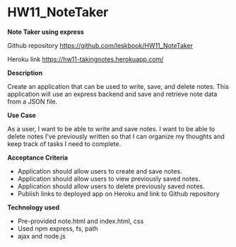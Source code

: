 # HW11_NoteTaker

**Note Taker using express**

Github repository https://github.com/leskbook/HW11_NoteTaker

Heroku link https://hw11-takingnotes.herokuapp.com/

**Description**

Create an application that can be used to write, save, and delete notes. This application will use an express backend and save and retrieve note data from a JSON file.

**Use Case**

As a user, I want to be able to write and save notes. I want to be able to delete notes I've previously written so that I can organize my thoughts and keep track of tasks I need to complete.

**Acceptance Criteria**

 - Application should allow users to create and save notes.
 - Application should allow users to view previously saved notes.
 - Application should allow users to delete previously saved notes.
 - Publish links to deployed app on Heroku and link to Github repository


**Technology used**
 - Pre-provided note.html and index.html, css
 - Used npm express, fs, path
 - ajax and node.js
